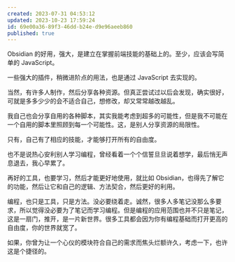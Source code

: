 ```yaml
---
created: 2023-07-31 04:53:12
updated: 2023-10-23 17:59:24
id: 69e00a36-89f3-46dd-b24e-d9e96aeeb860
published: true
---
```


Obsidian 的好用，强大，是建立在掌握前端技能的基础上的。至少，应该会写简单的 JavaScript。

一些强大的插件，稍微进阶点的用法，也是通过 JavaScript 去实现的。

当然，有许多人制作，然后分享各种资源。但真正尝试过以后会发现，确实很好，可就是多多少少的会不适合自己，想修改，却又常常越改越乱。

我自己也会分享自用的各种脚本，其实我能考虑到超多的可能性，但是我不可能在一个自用的脚本里照顾到每一个可能性。这，是别人分享资源的局限性。

只有，自己有了相应的技能，才能够打开所有的自由度。

也不是说热心安利别人学习编程，曾经看着一个个信誓旦旦说着想学，最后悄无声息退去，我心早累了。

再好的工具，也要学习，然后才能更好地使用，就比如 Obsidian，也得先了解它的功能，然后让它和自己的逻辑、方法契合，然后更好的利用。

编程，也只是工具，只是方法。没必要绕着走。诚然，很多人多笔记没那么多要求，所以觉得没必要为了笔记而学习编程。但是编程的应用范围也并不只是笔记，这是一扇门，推开，是一片新世界。很多工具都会因为你有编程基础而打开更高的自由度，你的世界就宽了。

如果，你曾为让一个心仪的模块符合自己的需求而焦头烂额许久，考虑一下，也许这是个捷径的。